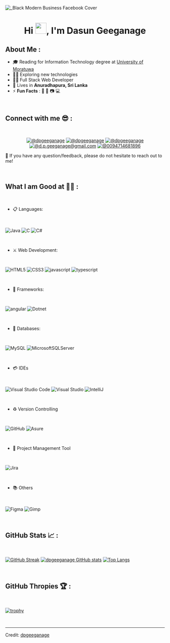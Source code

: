 <p align=”center”>

![_Black Modern Business Facebook Cover](https://github.com/dpgeeganage/dpgeeganage/assets/104651744/e6a65b3c-33fb-4465-bcb8-87dafa68606f)

</p>



<h1 align="center">Hi <img src="https://media.giphy.com/media/hvRJCLFzcasrR4ia7z/giphy.gif" width="35">, I'm Dasun Geeganage</h1>

<!-- ![GitHub followers](https://img.shields.io/github/followers/dpgeeganage?style=social) ![GitHub User's stars](https://img.shields.io/github/stars/dpgeeganage?style=social) ![Visitor](https://visitor-badge.laobi.icu/badge?page_id=dpgeeganage.repoName) <img src="https://komarev.com/ghpvc/?username=dpgeeganage" alt="dpgeeganage" /> -->

## About Me :

- 🎓 Reading for Information Technology degree at [University of Moratuwa](https://uom.lk/)
- 👨‍🎓 Exploring new technologies
- 👨‍💻 Full Stack Web Developer
- 🏡 Lives in **Anuradhapura, Sri Lanka**
- ⚡ **Fun Facts** : 🍕 🏏 📷 💻

<br>

## Connect with me 😎 :

<br>

<p align = "center"

[![@dpgeeganage](https://img.icons8.com/fluency/48/000000/instagram-new.png "@dpgeeganage")](https://www.instagram.com/dasun464/) 
[![@dpgeeganage](https://img.icons8.com/fluency/48/000000/facebook.png "@dpgeeganage")](https://www.facebook.com/dasun.piyakantha) 
[![@dpgeeganage](https://img.icons8.com/fluency/48/000000/linkedin.png "@dpgeeganage")](https://www.linkedin.com/in/dasungeeganage/)
[![@d.p.geeganage@gmail.com](https://img.icons8.com/fluency/48/000000/qyRpAggnV0zH/gmail.png "@d.p.geeganage@gmail.com")](d.p.geeganage@gmail.com) 
[![@0094714681896](https://img.icons8.com/fluency/48/000000/phone-disconnected.png "@0094714681896")](tel:0094714681896) 

💬 If you have any question/feedback, please do not hesitate to reach out to me!

>



<br>

## What I am Good at 🧑‍💻 :

<br>

<p align = "center"

<br>

- 📋 Languages:

<br>

![Java](https://img.shields.io/badge/Java-007ACC?style=for-the-badge&logo=java&logoColor=white)
![C](https://img.shields.io/badge/C-00599C?style=for-the-badge&logo=c&logoColor=white)
![C#](https://img.shields.io/badge/C%23-239120?style=for-the-badge&logo=c-sharp&logoColor=white)

<br>

- ⚔️ Web Development: 

<br>

![HTML5](https://img.shields.io/badge/html5-%23E34F26.svg?style=for-the-badge&logo=html5&logoColor=white)
![CSS3](https://img.shields.io/badge/css3-%231572B6.svg?style=for-the-badge&logo=css3&logoColor=white)
 ![javascript](https://img.shields.io/badge/javascript%20-%23323330.svg?&style=for-the-badge&logo=javascript&logoColor=%23F7DF1E)
![typescript](https://img.shields.io/badge/TypeScript-007ACC?style=for-the-badge&logo=typescript&logoColor=white)

<br>

 - 🎨 Frameworks:
 
<br>

![angular](https://img.shields.io/badge/Angular-DD0031?style=for-the-badge&logo=angular&logoColor=white)
![Dotnet](https://img.shields.io/badge/.NET-5C2D91?style=for-the-badge&logo=.net&logoColor=white)

<br>

- 💾 Databases:
 
<br>

![MySQL](https://img.shields.io/badge/MySQL-00000F?style=for-the-badge&logo=mysql&logoColor=white)
![MicrosoftSQLServer](https://img.shields.io/badge/Microsoft%20SQL%20Sever-CC2927?style=for-the-badge&logo=microsoft%20sql%20server&logoColor=white) 

<br>

- 💳 IDEs
 
<br>

![Visual Studio Code](https://img.shields.io/badge/Visual%20Studio%20Code-0078d7.svg?style=for-the-badge&logo=visual-studio-code&logoColor=white)
![Visual Studio](https://img.shields.io/badge/Visual_Studio-5C2D91?style=for-the-badge&logo=visual%20studio&logoColor=white)
![IntelliJ](https://img.shields.io/badge/IntelliJ_IDEA-000000.svg?style=for-the-badge&logo=intellij-idea&logoColor=white)

<br>

- ♻️ Version Controlling

<br>

![GitHub](https://img.shields.io/badge/github-%23121011.svg?style=for-the-badge&logo=github&logoColor=white)
![Asure](https://img.shields.io/badge/Microsoft_Azure-0089D6?style=for-the-badge&logo=microsoft-azure&logoColor=white)

<br>

- 📁 Project Management Tool

<br>

![Jira](https://img.shields.io/badge/Jira-0052CC?style=for-the-badge&logo=Jira&logoColor=white)

<br>

- 📚 Others

<br>

![Figma](https://img.shields.io/badge/Figma-F24E1E?style=for-the-badge&logo=figma&logoColor=white)
![Gimp](https://img.shields.io/badge/gimp-5C5543?style=for-the-badge&logo=gimp&logoColor=white)

<br>

>

## GitHub Stats 📈 :

<br>

[![GitHub Streak](https://github-readme-streak-stats.herokuapp.com?user=dpgeeganage&theme=algolia&date_format=M%20j%5B%2C%20Y%5D)](https://git.io/streak-stats) 
[![dpgeeganage GitHub stats](https://github-readme-stats.vercel.app/api?username=dpgeeganage&theme=algolia)](https://github.com/dpgeeganage/github-readme-stats) 
[![Top Langs](https://github-readme-stats.vercel.app/api/top-langs/?username=dpgeeganage&theme=algolia)](https://github.com/dpgeeganage/github-readme-stats) 

<br>

## GitHub Thropies 🏆 :

<br>

[![trophy](https://github-profile-trophy.vercel.app/?username=dpgeeganage)](https://github.com/dpgeeganage)

<br>




---

Credit: [dpgeeganage](https://github.com/dpgeeganage)